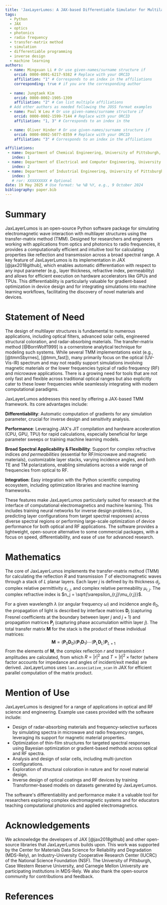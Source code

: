 ```yaml
---
title: 'JaxLayerLumos: A JAX-based Differentiable Simulator for Multilayer Optical/RF Structures'
tags:
  - Python
  - JAX
  - optics
  - photonics
  - radio frequency
  - transfer-matrix method
  - simulation
  - differentiable programming
  - inverse design
  - machine learning
authors:
  - name: Mingxuan Li # Or use given-names/surname structure if 
    orcid: 0000-0001-6217-9382 # Replace with your ORCID
    affiliation: "1" # Corresponds to an index in the affiliations 
    corresponding: true # if you are the corresponding author
  
  - name: Jungtaek Kim
    orcid: 0000-0002-1905-1399
    affiliation: "2" # Can list multiple affiliations
  # Add other authors as needed following the JOSS format examples
  - name: Paul W Leu # Or use given-names/surname structure if 
    orcid: 0000-0002-1599-7144 # Replace with your ORCID
    affiliation: "1, 3" # Corresponds to an index in the 

  - name: Oliver Hinder # Or use given-names/surname structure if 
    orcid: 0000-0002-5077-0359 # Replace with your ORCID
    affiliation: "3" # Corresponds to an index in the affiliations 

affiliations:
 - name: Department of Chemical Engineering, University of Pittsburgh, Pittsburgh, PA 15261, USA
   index: 1
 - name: Department of Electrical and Computer Engineering, University of Wisconsin–Madison, Madison, WI 53706, USA
   index: 2
 - name: Department of Industrial Engineering, University of Pittsburgh, Pittsburgh, PA 15261
   index: 3
   # ror: XXXXXXXXX # Optional
date: 19 May 2025 # Use format: %e %B %Y, e.g., 9 October 2024
bibliography: paper.bib
---
```


# Summary

JaxLayerLumos is an open-source Python software package for simulating electromagnetic wave interaction with multilayer structures using the transfer-matrix method (TMM). Designed for researchers and engineers working with applications from optics and photonics to radio frequencies, it provides a computationally efficient and intuitive tool for calculating properties like reflection and transmission across a broad spectral range. A key feature of JaxLayerLumos is its implementation in JAX [@jax2018github], which enables automatic differentiation with respect to any input parameter (e.g., layer thickness, refractive index, permeability) and allows for efficient execution on hardware accelerators like GPUs and TPUs. This differentiability is particularly valuable for gradient-based optimization in device design and for integrating simulations into machine learning workflows, facilitating the discovery of novel materials and devices.

# Statement of Need

The design of multilayer structures is fundamental to numerous applications, including optical filters, advanced solar cells, engineered structural coloration, and radar-absorbing materials. The transfer-matrix method [@BornWolf1999] is a cornerstone analytical technique for modeling such systems. While several TMM implementations exist (e.g., [@tmmSbyrnes], [@tmm_fast]), many primarily focus on the optical (UV-Vis-IR) spectrum and may not readily support simulations involving magnetic materials or the lower frequencies typical of radio frequency (RF) and microwave applications. There is a growing need for tools that are not only fast and flexible across traditional optical ranges but also explicitly cater to these lower frequencies while seamlessly integrating with modern computational paradigms.

JaxLayerLumos addresses this need by offering a JAX-based TMM framework. Its core advantages include:

**Differentiability**: Automatic computation of gradients for any simulation parameter, crucial for inverse design and sensitivity analysis.

**Performance**: Leveraging JAX's JIT compilation and hardware acceleration (CPU, GPU, TPU) for rapid calculations, especially beneficial for large parameter sweeps or training machine learning models.

**Broad Spectral Applicability & Flexibility**: Support for complex refractive indices *and permeabilities* (essential for RF/microwave and magnetic materials), customizable layer stacks, varying incidence angles, and both TE and TM polarizations, enabling simulations across a wide range of frequencies from optical to RF.

**Integration**: Easy integration with the Python scientific computing ecosystem, including optimization libraries and machine learning frameworks.

These features make JaxLayerLumos particularly suited for research at the interface of computational electromagnetics and machine learning. This includes training neural networks for inverse design problems (i.e., predicting layer configurations from target spectral responses) across diverse spectral regions or performing large-scale optimization of device performance for both optical and RF applications. The software provides a lightweight, open-source alternative to some commercial packages, with a focus on speed, differentiability, and ease of use for advanced research.

# Mathematics
The core of JaxLayerLumos implements the transfer-matrix method (TMM) for calculating the reflection $R$ and transmission $T$ of electromagnetic waves through a stack of $L$ planar layers. Each layer $j$ is defined by its thickness $d_j$, complex relative permittivity $\varepsilon_{r,j}$, and complex relative permeability $\mu_{r,j}$. The complex refractive index is $n_j = \sqrt{\varepsilon_{r,j}\mu_{r,j}}$.

For a given wavelength $\lambda$ (or angular frequency $\omega$) and incidence angle $\theta_0$, the propagation of light is described by interface matrices $\mathbf{D}_j$ (capturing Fresnel coefficients at the boundary between layer $j$ and $j+1$) and propagation matrices $\mathbf{P}_j$ (capturing phase accumulation within layer $j$). The total transfer matrix $\mathbf{M}$ for the stack is the product of these individual matrices:
$$ \mathbf{M} = (\mathbf{P}_0\mathbf{D}_0) (\mathbf{P}_1\mathbf{D}_1) \cdots (\mathbf{P}_{L}\mathbf{D}_{L}) \mathbf{P}_{L+1} $$
From the elements of $\mathbf{M}$, the complex reflection $r$ and transmission $t$ amplitudes are calculated, from which $R = |r|^2$ and $T = |t|^2 \times \text{factor}$ (where factor accounts for impedance and angles of incident/exit media) are derived. JaxLayerLumos uses `lax.associative_scan` in JAX for efficient parallel computation of the matrix product.

# Mention of Use
JaxLayerLumos is designed for a range of applications in optical and RF science and engineering. Example use cases provided with the software include:

* Design of radar-absorbing materials and frequency-selective surfaces by simulating spectra in microwave and radio frequency ranges, leveraging its support for magnetic material properties.
* Optimization of thin-film structures for targeted spectral responses using Bayesian optimization or gradient-based methods across optical and RF spectra.
* Analysis and design of solar cells, including multi-junction configurations.
* Exploration of structural coloration in nature and for novel material design.
* Inverse design of optical coatings and RF devices by training Transformer-based models on datasets generated by JaxLayerLumos.

The software's differentiability and performance make it a valuable tool for researchers exploring complex electromagnetic systems and for educators teaching computational photonics and applied electromagnetics.

# Acknowledgements

We acknowledge the developers of JAX [@jax2018github] and other open-source libraries that JaxLayerLumos builds upon. This work was supported by the Center for Materials Data Science for Reliability and Degradation (MDS-Rely), an Industry-University Cooperative Research Center (IUCRC) of the National Science Foundation (NSF). The University of Pittsburgh, Case Western Reserve University, and Carnegie Mellon University are participating institutions in MDS-Rely. We also thank the open-source community for contributions and feedback.

# References